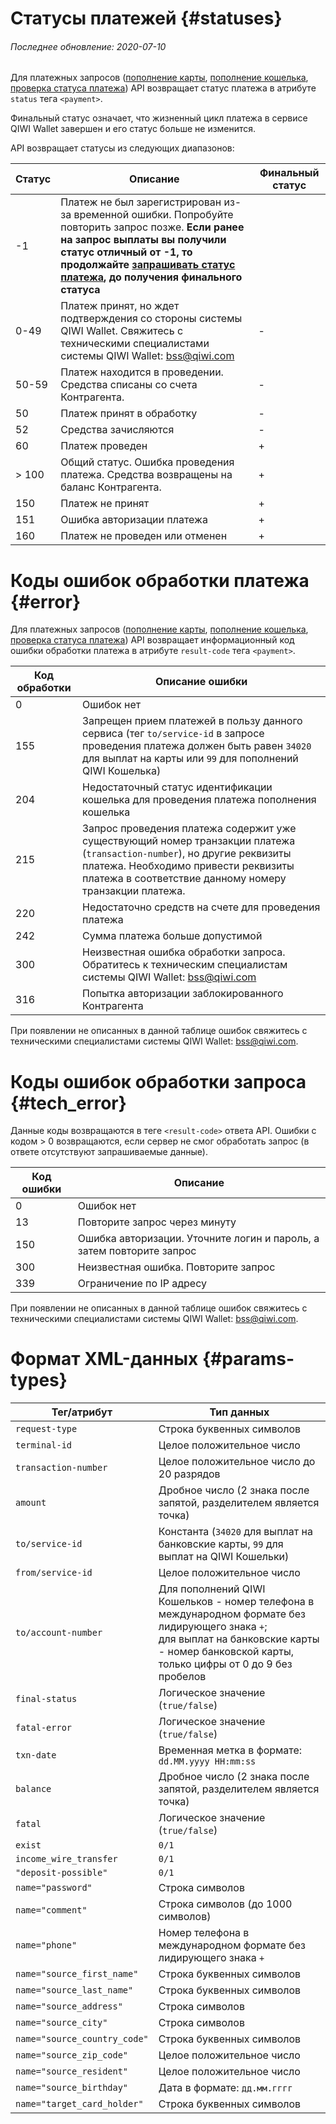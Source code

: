 # Статусы платежей {#statuses}

###### Последнее обновление: 2020-07-10

Для платежных запросов ([пополнение карты](#payment_card), [пополнение кошелька](#payment), [проверка статуса платежа](#status)) API возвращает статус платежа в атрибуте `status` тега `<payment>`.

Финальный статус означает, что жизненный цикл платежа в сервисе QIWI Wallet завершен и его статус больше не изменится.

API возвращает статусы из следующих диапазонов:

Статус | Описание | Финальный статус
-----|---------|-------------
\-1	| Платеж не был зарегистрирован из-за временной ошибки. Попробуйте повторить запрос позже. **Если ранее на запрос выплаты вы получили статус отличный от -1, то продолжайте [запрашивать статус платежа](#status), до получения финального статуса**|
0\-49|Платеж принят, но ждет подтверждения со стороны системы QIWI Wallet. Свяжитесь с техническими специалистами системы QIWI Wallet: <a href="mailto:bss@qiwi.com">bss@qiwi.com</a> | \-
50\-59	| Платеж находится в проведении. Средства списаны со счета Контрагента.| \-
50|Платеж принят в обработку| \-
52|Средства зачисляются| \-
60|Платеж проведен| \+
\> 100|Общий статус. Ошибка проведения платежа. Средства возвращены на баланс Контрагента.| \+
150|Платеж не принят|\+
151|Ошибка авторизации платежа|\+
160|Платеж не проведен или отменен|\+

# Коды ошибок обработки платежа {#error}

Для платежных запросов ([пополнение карты](#payment_card), [пополнение кошелька](#payment), [проверка статуса платежа](#status)) API возвращает информационный код ошибки обработки платежа в атрибуте `result-code` тега `<payment>`.

Код обработки| Описание ошибки
-----|--------
0| Ошибок нет
155|Запрещен прием платежей в пользу данного сервиса (тег `to/service-id` в запросе проведения платежа должен быть равен `34020` для выплат на карты или `99` для пополнений QIWI Кошелька)
204 | Недостаточный статус идентификации кошелька для проведения платежа пополнения кошелька
215| Запрос проведения платежа содержит уже существующий номер транзакции платежа (`transaction-number`), но другие реквизиты платежа. Необходимо привести реквизиты платежа в соответствие данному номеру транзакции платежа.
220|Недостаточно средств на счете для проведения платежа
242|Сумма платежа больше допустимой
300|Неизвестная ошибка обработки запроса. Обратитесь к техническим специалистам системы QIWI Wallet: <a href="mailto:bss@qiwi.com">bss@qiwi.com</a>
316|Попытка авторизации заблокированного Контрагента

При появлении не описанных в данной таблице ошибок свяжитесь с техническими специалистами системы QIWI Wallet: <a href="mailto:bss@qiwi.com">bss@qiwi.com</a>.

# Коды ошибок обработки запроса {#tech_error}

Данные коды возвращаются в теге `<result-code>` ответа API. Ошибки с кодом > 0 возвращаются, если сервер не смог обработать запрос (в ответе отсутствуют запрашиваемые данные).

Код ошибки|Описание
----|------
0|Ошибок нет
13|Повторите запрос через минуту
150|Ошибка авторизации. Уточните логин и пароль, а затем повторите запрос
300|Неизвестная ошибка. Повторите запрос
339|Ограничение по IP адресу

При появлении не описанных в данной таблице ошибок свяжитесь с техническими специалистами системы QIWI Wallet: <a href="mailto:bss@qiwi.com">bss@qiwi.com</a>.

# Формат XML-данных {#params-types}

Тег/атрибут|Тип данных
--------|----------
`request-type`|Строка буквенных символов
`terminal-id`|Целое положительное число
`transaction-number`|Целое положительное число до 20 разрядов
`amount`|Дробное число (2 знака после запятой, разделителем является точка)
`to/service-id`	| Константа (`34020` для выплат на банковские карты, `99` для выплат на QIWI Кошельки)
`from/service-id`|Целое положительное число
`to/account-number`|Для пополнений QIWI Кошельков - номер телефона в международном формате без лидирующего знака `+`;<br>для выплат на банковские карты - номер банковской карты, только цифры от 0 до 9 без пробелов
`final-status`|Логическое значение (`true/false`)
`fatal-error`|Логическое значение (`true/false`)
`txn-date`| Временная метка в формате:<br>`dd.MM.yyyy HH:mm:ss`
`balance`|Дробное число (2 знака после запятой, разделителем является точка)
`fatal`|Логическое значение (`true/false`)
`exist`|`0/1`
`income_wire_transfer`|`0/1`
`"deposit-possible"`|`0/1`
`name="password"`|Строка символов
`name="comment"`|Строка символов (до 1000 символов)
`name="phone"`|Номер телефона в международном формате без лидирующего знака `+`
`name="source_first_name"` | Строка буквенных символов
`name="source_last_name"` | Строка буквенных символов 
`name="source_address"` | Строка символов
`name="source_city"`| Строка символов
`name="source_country_code"` | Строка буквенных символов
`name="source_zip_code"` |Целое положительное число
`name="source_resident"` |Целое положительное число
`name="source_birthday"` | Дата в формате: `дд.мм.гггг`
`name="target_card_holder"` | Строка буквенных символов
